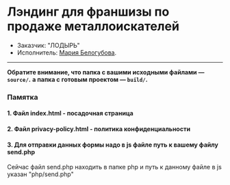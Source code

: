 # Лэндинг для франшизы по продаже металлоискателей

* Заказчик: "ЛОДЫРЬ" 
* Исполнитель: [Мария Белогубова](https://wwwpage.ru).

---

**Обратите внимание, что папка с вашими исходными файлами — `source/`.**
**а папка с готовым проектом  — `build/`.**


### Памятка

#### 1. Файл index.html - посадочная страница



#### 2. Файл privacy-policy.html - политика конфиденциальности


#### 3. Для отправки данных формы надо в js файле путь к вашему файлу send.php
Сейчас файл send.php находить в папке php и путь к данному файлe в js указан "php/send.php"